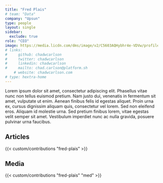 ```yaml
---
title: "Fred Plais"
# team: "Data"
company: "Upsun"
type: people
layout: single
sidebar:
  exclude: true
role: "CEO"
image: https://media.licdn.com/dms/image/v2/C5603AQHybhr4e-VDVw/profile-displayphoto-shrink_800_800/profile-displayphoto-shrink_800_800/0/1658065170625?e=1727913600&v=beta&t=28mZ0Iw7FB2ZIiDFADPQZMEimyteB6LnQyfNV-zDK74
# links:
#     github: chadwcarlson
#     twitter: chadwcarlson
#     linkedin: chadwcarlson
#     mailto: chad.carlson@platform.sh
    # website: chadwcarlson.com
# type: hextra-home
---
```


Lorem ipsum dolor sit amet, consectetur adipiscing elit. Phasellus vitae nunc non tellus euismod pretium. Nam justo dui, venenatis in fermentum sit amet, vulputate ut enim. Aenean finibus felis id egestas aliquet. Proin urna ex, cursus dignissim aliquam quis, consectetur vel lorem. Sed non eleifend eros. Aliquam id molestie urna. Sed pretium finibus lorem, vitae egestas velit semper sit amet. Vestibulum imperdiet nunc ac nulla gravida, posuere pulvinar urna faucibus. 

## Articles

{{< custom/contributions "fred-plais" >}}

## Media

{{< custom/contributions "fred-plais" "med" >}}
